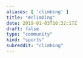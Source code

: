 ```yaml
---
aliases: [ 'climbing' ]
title: "#climbing"
date: 2019-01-03T10:32:17Z
draft: false
type: "community"
kind: "sports"
subreddit: "climbing"
---
```

